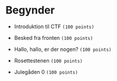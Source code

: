 # Begynder

* Introduktion til CTF
``` (100 points) ```

* Besked fra fronten
``` (100 points) ```

* Hallo, hallo, er der nogen?
``` (100 points) ```

* Rosettestenen
``` (100 points) ```

* Julegåden 0
``` (100 points) ```
